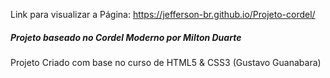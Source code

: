 Link para visualizar a Página: https://jefferson-br.github.io/Projeto-cordel/

##### Projeto baseado no Cordel Moderno por Milton Duarte

Projeto Criado com base no curso de HTML5 & CSS3 (Gustavo Guanabara)

